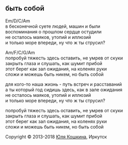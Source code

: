 ## быть собой

Em/D/C/Am  
в бесконечной суете людей, машин и были  
воспоминания о прошлом сердце остудили  
не осталось маяков, утопий и иллюзий  
и только море впереди, ну что ж ты струсил?

Am/F/C/G/Am  
попробуй тяжесть здесь оставить, не умрев от скуки  
закрыть глаза и слушать, как шумит прибой  
этот берег как зал ожидания, на коленях руки  
сложи и можешь быть никем, но быть собой  

для кого-то наша жизнь - путь встреч и расставаний  
а ты который год сидишь здесь, как в зале ожидания  
не осталось маяков, утопий и иллюзий  
и только море впереди, ну что ж ты струсил?

попробуй тяжесть здесь оставить, не умрев от скуки  
закрыть глаза и слушать, как шумит прибой  
этот берег как зал ожидания, на коленях руки  
сложи и можешь быть никем, но быть собой  


Copyright © 2013-2018 [Юля Кошкина](https://vk.com/koshkamoroshka), Иркутск
